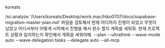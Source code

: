 koreats

/sc:analyze '/Users/koreats/Desktop/work.mac/hiko0707/docs/supabase-migration-master-plan.md' 파일을 검토해서 현재 어디까지 진행이 되었고 무엇이 남았고 어디서부터 어떻게 시작해서 진행을 해서 완수 할지 계획을 세워줘. 현재 프로젝트 상황과 일치하는지 확인해서 계획을 세워야해. --plan --ultrathink --wave-mode auto --wave-delegation tasks --delegate auto  --all-mcp
